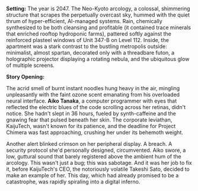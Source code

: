 **Setting:** The year is 2047. The Neo-Kyoto arcology, a colossal, shimmering structure that scrapes the perpetually overcast sky, hummed with the quiet thrum of hyper-efficient, AI-managed systems. Rain, chemically synthesized to be both cleansing and profitable (it contained trace minerals that enriched rooftop hydroponic farms), pattered softly against the reinforced plasteel windows of Unit 347-B on Level 112. Inside, the apartment was a stark contrast to the bustling metropolis outside: minimalist, almost spartan, decorated only with a threadbare futon, a holographic projector displaying a rotating nebula, and the ubiquitous glow of multiple screens.

**Story Opening:**

The acrid smell of burnt instant noodles hung heavy in the air, mingling unpleasantly with the faint ozone scent emanating from his overloaded neural interface. **Aiko Tanaka**, a computer programmer with eyes that reflected the electric blues of the code scrolling across her retinas, didn't notice. She hadn't slept in 36 hours, fueled by synth-caffeine and the gnawing fear that pulsed beneath her skin. The corporate leviathan, KaijuTech, wasn't known for its patience, and the deadline for Project Chimera was fast approaching, crushing her under its behemoth weight.

Another alert blinked crimson on her peripheral display. A breach. A security protocol she'd personally designed, circumvented. Aiko swore, a low, guttural sound that barely registered above the ambient hum of the arcology. This wasn't just a bug; this was sabotage. And it was her job to fix it, before KaijuTech's CEO, the notoriously volatile Takeshi Sato, decided to make an example of her. This day, which had already promised to be a catastrophe, was rapidly spiraling into a digital inferno.
